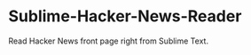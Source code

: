 Sublime-Hacker-News-Reader
==========================

Read Hacker News front page right from Sublime Text. 